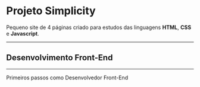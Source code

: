 # Projeto Simplicity

Pequeno site de 4 páginas criado para estudos das linguagens **HTML**, **CSS** e **Javascript**.

---

## Desenvolvimento Front-End

---

Primeiros passos como Desenvolvedor Front-End 
